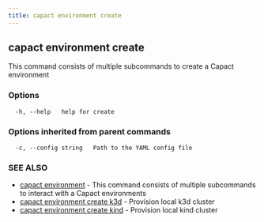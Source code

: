 ```yaml
---
title: capact environment create
---
```


## capact environment create

This command consists of multiple subcommands to create a Capact environment

### Options

```
  -h, --help   help for create
```

### Options inherited from parent commands

```
  -c, --config string   Path to the YAML config file
```

### SEE ALSO

* [capact environment](capact_environment.md)	 - This command consists of multiple subcommands to interact with a Capact environments
* [capact environment create k3d](capact_environment_create_k3d.md)	 - Provision local k3d cluster
* [capact environment create kind](capact_environment_create_kind.md)	 - Provision local kind cluster

